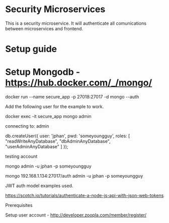 # Security Microservices
This is a security microservice. It will authenticate all comunications between microservices and frontend. 

# Setup guide

# Setup Mongodb - https://hub.docker.com/_/mongo/

docker run --name secure_app -p 27018:27017 -d mongo --auth

Add the following user for the example to work.

docker exec -it secure_app mongo admin

connecting to: admin

db.createUser({ user: 'jphan', pwd: 'someyoungguy', roles: [ "readWriteAnyDatabase", "dbAdminAnyDatabase", "userAdminAnyDatabase" ] });

testing account

mongo admin -u jphan -p someyoungguy

mongo 192.168.1.134:27017/auth admin -u jphan -p someyoungguy

JWT auth model examples used.

https://scotch.io/tutorials/authenticate-a-node-js-api-with-json-web-tokens

Prerequisites

Setup user account - http://developer.zoopla.com/member/register/


